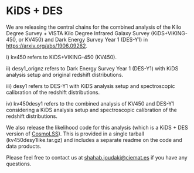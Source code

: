 # KiDS + DES

We are releasing the central chains for the combined analysis of the Kilo Degree Survey + VISTA Kilo Degree Infrared Galaxy Survey (KiDS+VIKING-450, or KV450) and Dark Energy Survey Year 1 (DES-Y1) in https://arxiv.org/abs/1906.09262.

i) kv450 refers to KiDS+VIKING-450 (KV450).

ii) desy1_orignz refers to Dark Energy Survey Year 1 (DES-Y1) with KiDS analysis setup and original redshift distributions.

iii) desy1 refers to DES-Y1 with KiDS analysis setup and spectroscopic calibration of the redshift distributions.

iv) kv450desy1 refers to the combined analysis of KV450 and DES-Y1 considering a KiDS analysis setup and spectroscopic calibration of the redshift distributions.

We also release the likelihood code for this analysis (which is a KiDS + DES version of [CosmoLSS](https://github.com/sjoudaki/CosmoLSS)). This is provided in a single tarball (kv450desy1like.tar.gz) and includes a separate readme on the code and data products.

Please feel free to contact us at shahab.joudaki@ciemat.es if you have any questions.
